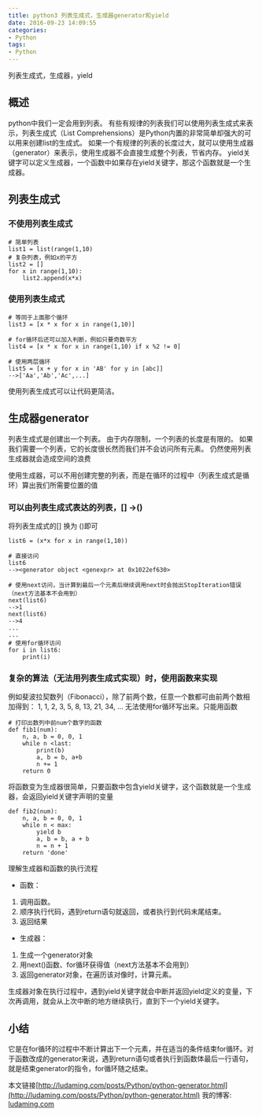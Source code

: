 ```yaml
---
title: python3 列表生成式，生成器generator和yield
date: 2016-09-23 14:09:55
categories:
- Python
tags:
- Python
---
```



列表生成式，生成器，yield
<!--more-->

## 概述
python中我们一定会用到列表。
有些有规律的列表我们可以使用列表生成式来表示，列表生成式（List Comprehensions）是Python内置的非常简单却强大的可以用来创建list的生成式。
如果一个有规律的列表的长度过大，就可以使用生成器（generator）来表示，使用生成器不会直接生成整个列表，节省内存。
yield关键字可以定义生成器，一个函数中如果存在yield关键字，那这个函数就是一个生成器。

## 列表生成式
### 不使用列表生成式
```
# 简单列表
list1 = list(range(1,10)
# 复杂列表，例如x的平方
list2 = []
for x in range(1,10):
    list2.append(x*x)
```
### 使用列表生成式
```
# 等同于上面那个循环
list3 = [x * x for x in range(1,10)]

# for循环后还可以加入判断，例如只要奇数平方
list4 = [x * x for x in range(1,10) if x %2 != 0]

# 使用两层循环
list5 = [x + y for x in 'AB' for y in [abc]]
-->['Aa','Ab','Ac',...]

```

使用列表生成式可以让代码更简洁。


## 生成器generator
列表生成式是创建出一个列表。
由于内存限制，一个列表的长度是有限的。
如果我们需要一个列表，它的长度很长然而我们并不会访问所有元素。
仍然使用列表生成器就会造成空间的浪费

使用生成器，可以不用创建完整的列表，而是在循环的过程中（列表生成式是循环）算出我们所需要位置的值

### 可以由列表生成式表达的列表，[] ->()
将列表生成式的[] 换为 ()即可

```
list6 = (x*x for x in range(1,10))

# 直接访问
list6
--><generator object <genexpr> at 0x1022ef630>

# 使用next访问，当计算到最后一个元素后继续调用next时会抛出StopIteration错误（next方法基本不会用到）
next(list6)
-->1
next(list6)
-->4
...
...
# 使用for循环访问
for i in list6:
    print(i)

```

### 复杂的算法（无法用列表生成式实现）时，使用函数来实现
例如斐波拉契数列（Fibonacci），除了前两个数，任意一个数都可由前两个数相加得到：
1, 1, 2, 3, 5, 8, 13, 21, 34, ...
无法使用for循环写出来。只能用函数

```
# 打印出数列中前num个数字的函数
def fib1(num):
    n, a, b = 0, 0, 1
    while n <last:
        print(b)
        a, b = b, a+b
        n += 1
    return 0

```

将函数变为生成器很简单，只要函数中包含yield关键字，这个函数就是一个生成器，会返回yield关键字声明的变量

```
def fib2(num):
    n, a, b = 0, 0, 1
    while n < max:
        yield b
        a, b = b, a + b
        n = n + 1
    return 'done'
```

理解生成器和函数的执行流程
- 函数：
1. 调用函数。
2. 顺序执行代码，遇到return语句就返回，或者执行到代码末尾结束。
3. 返回结果
- 生成器：
1. 生成一个generator对象
2. 用next()函数、for循环获得值（next方法基本不会用到）
3. 返回generator对象，在遍历该对像时，计算元素。

生成器对象在执行过程中，遇到yield关键字就会中断并返回yield定义的变量，下次再调用，就会从上次中断的地方继续执行，直到下一个yield关键字。

## 小结
它是在for循环的过程中不断计算出下一个元素，并在适当的条件结束for循环。对于函数改成的generator来说，遇到return语句或者执行到函数体最后一行语句，就是结束generator的指令，for循环随之结束。



本文链接[http://ludaming.com/posts/Python/python-generator.html](http://ludaming.com/posts/Python/python-generator.html)
我的博客: [ludaming.com](http://ludaming.com)




